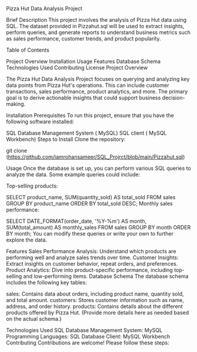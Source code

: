 Pizza Hut Data Analysis Project

Brief Description
This project involves the analysis of Pizza Hut data using SQL. The dataset provided in Pizzahut.sql will be used to extract insights, perform queries, and generate reports to understand business metrics such as sales performance, customer trends, and product popularity.

Table of Contents

Project Overview
Installation
Usage
Features
Database Schema
Technologies Used
Contributing
License
Project Overview

The Pizza Hut Data Analysis Project focuses on querying and analyzing key data points from Pizza Hut's operations. This can include customer transactions, sales performance, product analytics, and more. The primary goal is to derive actionable insights that could support business decision-making.

Installation
Prerequisites
To run this project, ensure that you have the following software installed:

SQL Database Management System ( MySQL)
SQL client ( MySQL Workbench)
Steps to Install
Clone the repository:


git clone (https://github.com/iamrohansameer/SQL_Projrct/blob/main/Pizzahut.sql)

Usage
Once the database is set up, you can perform various SQL queries to analyze the data. Some example queries could include:

Top-selling products:


SELECT product_name, SUM(quantity_sold) AS total_sold
FROM sales
GROUP BY product_name
ORDER BY total_sold DESC;
Monthly sales performance:


SELECT DATE_FORMAT(order_date, '%Y-%m') AS month, SUM(total_amount) AS monthly_sales
FROM sales
GROUP BY month
ORDER BY month;
You can modify these queries or write your own to further explore the data.

Features
Sales Performance Analysis: Understand which products are performing well and analyze sales trends over time.
Customer Insights: Extract insights on customer behavior, repeat orders, and preferences.
Product Analytics: Dive into product-specific performance, including top-selling and low-performing items.
Database Schema
The database schema includes the following key tables:

sales: Contains data about orders, including product name, quantity sold, and total amount.
customers: Stores customer information such as name, address, and order history.
products: Contains details about the different products offered by Pizza Hut.
(Provide more details here as needed based on the actual schema.)

Technologies Used
SQL Database Management System: MySQL
Programming Languages: SQL
Database Client: MySQL Workbench
Contributing
Contributions are welcome! Please follow these steps:
